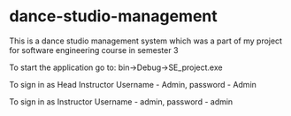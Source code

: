 # dance-studio-management
This is a dance studio management system which was a part of my project for software engineering course in semester 3

To start the application go to:
bin->Debug->SE_project.exe

To sign in as Head Instructor
Username - Admin,
password - Admin

To sign in as Instructor
Username - admin,
password - admin
